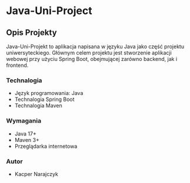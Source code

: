 # Java-Uni-Project


## Opis Projekty

Java-Uni-Projekt to aplikacja napisana w języku Java jako część projektu uniwersyteckiego. Głównym celem projektu jest stworzenie aplikacji webowej przy użyciu Spring Boot, obejmującej zarówno backend, jak i frontend.


### Technalogia

* Język programowania: Java
* Technalogia Spring Boot
* Technalogia Maven

### Wymagania

* Java 17+
* Maven 3+
* Przeglądarka internetowa

###  Autor

* Kacper Narajczyk

